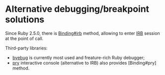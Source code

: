 # Alternative debugging/breakpoint solutions

Since Ruby 2.5.0, there is [Binding#irb](ref:Binding#irb) method, allowing to enter [IRB](../../irb.md) session at the point of call.

Third-party libraries:

* [byebug](https://github.com/deivid-rodriguez/byebug) is currently most used and freature-rich Ruby debugger;
* [pry](https://github.com/pry/pry) interactive console (alternative to IRB) also provides [Binding#pry] method.